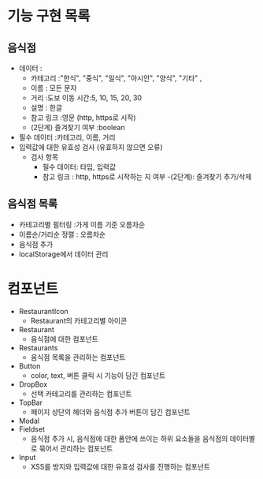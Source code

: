 # 기능 구현 목록

## 음식점
- 데이터 :
  - 카테고리 :"한식", "중식", "일식", "아시안", "양식", "기타" , 
  - 이름 : 모든 문자
  - 거리 :도보 이동 시간:5, 10, 15, 20, 30
  - 설명 : 한글
  - 참고 링크 :영문 (http, https로 시작)
  - (2단계) 즐겨찾기 여부 :boolean
- 필수 데이터 :카테고리, 이름, 거리
- 입력값에 대한 유효성 검사 (유효하지 않으면 오류)
    - 검사 항목
      - 필수 데이터: 타입, 입력값
      - 참고 링크 : http, https로 시작하는 지 여부
-(2단계): 즐겨찾기 추가/삭제

## 음식점 목록
- 카테고리별 필터링 :가게 이름 기준 오름차순
- 이름순/거리순 정렬 : 오름차순 
- 음식점 추가
- localStorage에서 데이터 관리

# 컴포넌트
- RestaurantIcon
  - Restaurant의 카테고리별 아이콘
- Restaurant
  - 음식점에 대한 컴포넌트
- Restaurants
  - 음식점 목록을 관리하는 컴포넌트 
- Button
  - color, text, 버튼 클릭 시 기능이 담긴 컴포넌트
- DropBox
  - 선택 카테고리를 관리하는 컴포넌트
- TopBar
  - 페이지 상단의 헤더와 음식점 추가 버튼이 담긴 컴포넌트
- Modal
- Fieldset
  - 음식점 추가 시, 음식점에 대한 폼안에 쓰이는 하위 요소들을 음식점의 데이터별로 묶어서 관리하는 컴포넌트
- Input
  - XSS를 방지와 입력값에 대한 유효성 검사를 진행하는 컴포넌트